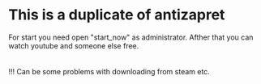 # This is a duplicate of antizapret

For start you need open "start_now" as administrator. Afther that you can watch youtube and someone else free. <br><br><br> !!! Can be some problems with downloading from steam etc.
